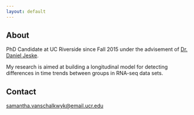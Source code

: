 ```yaml
---
layout: default
---
```


## About

PhD Candidate at UC Riverside since Fall 2015 under the advisement of [Dr. Daniel Jeske](https://www.danielrjeske.com).

My research is aimed at building a longitudinal model for detecting differences in time trends between groups in RNA-seq data sets.

## Contact

samantha.vanschalkwyk@email.ucr.edu
